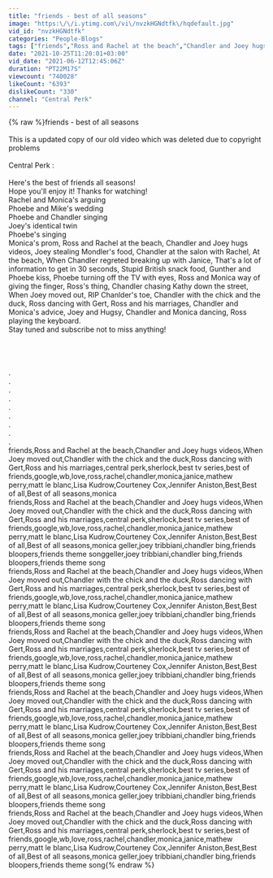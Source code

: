 ```yaml
---
title: "friends - best of all seasons"
image: "https:\/\/i.ytimg.com\/vi\/nvzkHGNdtfk\/hqdefault.jpg"
vid_id: "nvzkHGNdtfk"
categories: "People-Blogs"
tags: ["friends","Ross and Rachel at the beach","Chandler and Joey hugs videos"]
date: "2021-10-25T11:20:01+03:00"
vid_date: "2021-06-12T12:45:06Z"
duration: "PT22M17S"
viewcount: "740028"
likeCount: "6393"
dislikeCount: "330"
channel: "Central Perk"
---
```

{% raw %}friends - best of all seasons<br /><br />This is a updated copy of our old video which was deleted due to copyright problems<br /><br />Central Perk :<br /><br />Here's the best of friends all seasons!  <br />Hope you'll enjoy it! Thanks for watching! <br />Rachel and Monica's arguing<br />Phoebe and Mike's wedding<br />Phoebe and Chandler singing<br />Joey's identical twin<br />Phoebe's singing<br />Monica's prom, Ross and Rachel at the beach, Chandler and Joey hugs videos, Joey stealing Mondler's food, Chandler at the salon with Rachel, At the beach, When Chandler regreted breaking up with Janice, That's a lot of information to get in 30 seconds, Stupid British snack food, Gunther and Phoebe kiss, Phoebe turning off the TV with eyes, Ross and Monica way of giving the finger, Ross's thing, Chandler chasing Kathy down the street, When Joey moved out, RIP Chanlder's toe, Chandler with the chick and the duck, Ross dancing with Gert, Ross and his marriages, Chandler and Monica's advice, Joey and Hugsy, Chandler and Monica dancing, Ross playing the keyboard.<br />Stay tuned and subscribe not to miss anything!<br /><br /><br /><br /><br />.<br />.<br />.<br />.<br />.<br />.<br />.<br />.<br />.<br />friends,Ross and Rachel at the beach,Chandler and Joey hugs videos,When Joey moved out,Chandler with the chick and the duck,Ross dancing with Gert,Ross and his marriages,central perk,sherlock,best tv series,best of friends,google,wb,love,ross,rachel,chandler,monica,janice,mathew perry,matt le blanc,Lisa Kudrow,Courteney Cox,Jennifer Aniston,Best,Best of all,Best of all seasons,monica <br />friends,Ross and Rachel at the beach,Chandler and Joey hugs videos,When Joey moved out,Chandler with the chick and the duck,Ross dancing with Gert,Ross and his marriages,central perk,sherlock,best tv series,best of friends,google,wb,love,ross,rachel,chandler,monica,janice,mathew perry,matt le blanc,Lisa Kudrow,Courteney Cox,Jennifer Aniston,Best,Best of all,Best of all seasons,monica geller,joey tribbiani,chandler bing,friends bloopers,friends theme songgeller,joey tribbiani,chandler bing,friends bloopers,friends theme song<br />friends,Ross and Rachel at the beach,Chandler and Joey hugs videos,When Joey moved out,Chandler with the chick and the duck,Ross dancing with Gert,Ross and his marriages,central perk,sherlock,best tv series,best of friends,google,wb,love,ross,rachel,chandler,monica,janice,mathew perry,matt le blanc,Lisa Kudrow,Courteney Cox,Jennifer Aniston,Best,Best of all,Best of all seasons,monica geller,joey tribbiani,chandler bing,friends bloopers,friends theme song<br />friends,Ross and Rachel at the beach,Chandler and Joey hugs videos,When Joey moved out,Chandler with the chick and the duck,Ross dancing with Gert,Ross and his marriages,central perk,sherlock,best tv series,best of friends,google,wb,love,ross,rachel,chandler,monica,janice,mathew perry,matt le blanc,Lisa Kudrow,Courteney Cox,Jennifer Aniston,Best,Best of all,Best of all seasons,monica geller,joey tribbiani,chandler bing,friends bloopers,friends theme song<br />friends,Ross and Rachel at the beach,Chandler and Joey hugs videos,When Joey moved out,Chandler with the chick and the duck,Ross dancing with Gert,Ross and his marriages,central perk,sherlock,best tv series,best of friends,google,wb,love,ross,rachel,chandler,monica,janice,mathew perry,matt le blanc,Lisa Kudrow,Courteney Cox,Jennifer Aniston,Best,Best of all,Best of all seasons,monica geller,joey tribbiani,chandler bing,friends bloopers,friends theme song<br />friends,Ross and Rachel at the beach,Chandler and Joey hugs videos,When Joey moved out,Chandler with the chick and the duck,Ross dancing with Gert,Ross and his marriages,central perk,sherlock,best tv series,best of friends,google,wb,love,ross,rachel,chandler,monica,janice,mathew perry,matt le blanc,Lisa Kudrow,Courteney Cox,Jennifer Aniston,Best,Best of all,Best of all seasons,monica geller,joey tribbiani,chandler bing,friends bloopers,friends theme song<br />friends,Ross and Rachel at the beach,Chandler and Joey hugs videos,When Joey moved out,Chandler with the chick and the duck,Ross dancing with Gert,Ross and his marriages,central perk,sherlock,best tv series,best of friends,google,wb,love,ross,rachel,chandler,monica,janice,mathew perry,matt le blanc,Lisa Kudrow,Courteney Cox,Jennifer Aniston,Best,Best of all,Best of all seasons,monica geller,joey tribbiani,chandler bing,friends bloopers,friends theme song{% endraw %}
